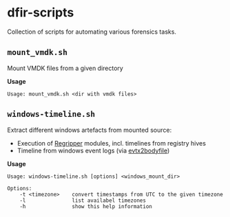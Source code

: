 # dfir-scripts

Collection of  scripts for automating various forensics tasks.

## `mount_vmdk.sh`
Mount VMDK files from a given directory

**Usage**
```
Usage: mount_vmdk.sh <dir with vmdk files>
```

## `windows-timeline.sh`
Extract different windows artefacts from mounted source:
- Execution of [Regripper](https://github.com/keydet89/RegRipper3.0) modules, incl. timelines from registry hives
- Timeline from windows event logs (via [evtx2bodyfile](https://github.com/dfir-dd/dfir-toolkit))


**Usage**
```
Usage: windows-timeline.sh [options] <windows_mount_dir>

Options:
    -t <timezone>    convert timestamps from UTC to the given timezone
    -l               list availabel timezones
    -h               show this help information
```
